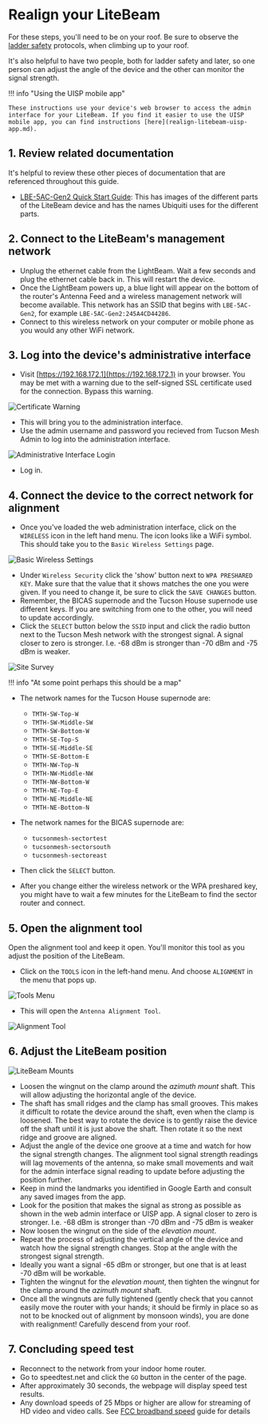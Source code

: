 # Realign your LiteBeam 

For these steps, you'll need to be on your roof. Be sure to observe the [ladder safety](../ladder-safety.md) protocols, when climbing up to your roof.

It's also helpful to have two people, both for ladder safety and later, so one person can adjust the angle of the device and the other can monitor the signal strength.

!!! info "Using the UISP mobile app" 

    These instructions use your device's web browser to access the admin interface for your LiteBeam. If you find it easier to use the UISP mobile app, you can find instructions [here](realign-litebeam-uisp-app.md).

## 1. Review related documentation

It's helpful to review these other pieces of documentation that are referenced throughout this guide. 

- [LBE-5AC-Gen2 Quick Start Guide](https://dl.ubnt.com/qsg/LBE-5AC-Gen2/LBE-5AC-Gen2_EN.html): This has images of the different parts of the LiteBeam device and has the names Ubiquiti uses for the different parts.

## 2. Connect to the LiteBeam's management network 

- Unplug the ethernet cable from the LightBeam. Wait a few seconds and plug the ethernet cable back in. This will restart the device.
- Once the LightBeam powers up, a blue light will appear on the bottom of the router's Antenna Feed and a wireless management network will become available. This network has an SSID that begins with `LBE-5AC-Gen2`, for example `LBE-5AC-Gen2:245A4CD44286`.
- Connect to this wireless network on your computer or mobile phone as you would any other WiFi network.

## 3. Log into the device's administrative interface

- Visit [https://192.168.172.1](https://192.168.172.1) in your browser. You may be met with a warning due to the self-signed SSL certificate used for the connection. Bypass this warning. 

![Certificate Warning](img/litebeam-web-browser-warning-1200x679.png)

- This will bring you to the administration interface.
- Use the admin username and password you recieved from Tucson Mesh Admin to log into the administration interface.

![Administrative Interface Login](img/litebeam-web-login-1200x679.png)

- Log in.

## 4. Connect the device to the correct network for alignment

- Once you've loaded the web administration interface, click on the `WIRELESS` icon in the left hand menu. The icon looks like a WiFi symbol. This should take you to the `Basic Wireless Settings` page.

![Basic Wireless Settings](img/litebeam-web-basic-wireless-settings-1200x679.png)

- Under `Wireless Security` click the 'show' button next to `WPA PRESHARED KEY`. Make sure that the value that it shows matches the one you were given. If you need to change it, be sure to click the `SAVE CHANGES` button.
- Remember, the BICAS supernode and the Tucson House supernode use different keys. If you are switching from one to the other, you will need to update accordingly. 
- Click the `SELECT` button below the `SSID` input and click the radio button next to the Tucson Mesh network with the strongest signal. A signal closer to zero is stronger. I.e. \-68 dBm is stronger than \-70 dBm and \-75 dBm is weaker. 

![Site Survey](img/litebeam-web-site-survey-1200x679.png)

!!! info "At some point perhaps this should be a map" 

- The network names for the Tucson House supernode are:
    - `TMTH-SW-Top-W`
    - `TMTH-SW-Middle-SW`
    - `TMTH-SW-Bottom-W`
    - `TMTH-SE-Top-S`
    - `TMTH-SE-Middle-SE`
    - `TMTH-SE-Bottom-E`
    - `TMTH-NW-Top-N`
    - `TMTH-NW-Middle-NW`
    - `TMTH-NW-Bottom-W`
    - `TMTH-NE-Top-E`
    - `TMTH-NE-Middle-NE`
    - `TMTH-NE-Bottom-N`

- The network names for the BICAS supernode are:
    - `tucsonmesh-sectortest`
    - `tucsonmesh-sectorsouth`
    - `tucsonmesh-sectoreast`

- Then click the `SELECT` button.

- After you change either the wireless network or the WPA preshared key, you might have to wait a few minutes for the LiteBeam to find the sector router and connect.

## 5. Open the alignment tool

Open the alignment tool and keep it open. You'll monitor this tool as you adjust the position of the LiteBeam.

- Click on the `TOOLS` icon in the left-hand menu. And choose `ALIGNMENT` in the menu that pops up.

![Tools Menu](img/litebeam-web-tools-menu-1200x679.png)

- This will open the `Antenna Alignment Tool`.

![Alignment Tool](img/litebeam-web-antenna-alignment-tool-1200x679.png)

## 6. Adjust the LiteBeam position

![LiteBeam Mounts](img/litebeam-mounts-labeled-450x600.jpg)

- Loosen the wingnut on the clamp around the *azimuth mount* shaft. This will allow adjusting the horizontal angle of the device.
- The shaft has small ridges and the clamp has small grooves. This makes it difficult to rotate the device around the shaft, even when the clamp is loosened. The best way to rotate the device is to gently raise the device off the shaft until it is just above the shaft. Then rotate it so the next ridge and groove are aligned.
- Adjust the angle of the device one groove at a time and watch for how the signal strength changes. The alignment tool signal strength readings will lag movements of the antenna, so make small movements and wait for the admin interface signal reading to update before adjusting the position further. 
- Keep in mind the landmarks you identified in Google Earth and consult any saved images from the app.
- Look for the position that makes the signal as strong as possible as shown in the web admin interface or UISP app. A signal closer to zero is stronger. I.e. \-68 dBm is stronger than \-70 dBm and \-75 dBm is weaker 
- Now loosen the wingnut on the side of the *elevation mount*.
- Repeat the process of adjusting the vertical angle of the device and watch how the signal strength changes. Stop at the angle with the strongest signal strength.
- Ideally you want a signal \-65 dBm or stronger, but one that is at least \-70 dBm will be workable.
- Tighten the wingnut for the *elevation mount*, then tighten the wingnut for the clamp around the *azimuth mount* shaft.
- Once all the wingnuts are fully tightened (gently check that you cannot easily move the router with your hands; it should be firmly in place so as not to be knocked out of alignment by monsoon winds), you are done with realignment! Carefully descend from your roof.
  
## 7. Concluding speed test

- Reconnect to the network from your indoor home router.
- Go to speedtest.net and click the `GO` button in the center of the page.
- After approximately 30 seconds, the webpage will display speed test results.
- Any download speeds of 25 Mbps or higher are allow for streaming of HD video and video calls. See [FCC broadband speed](https://www.fcc.gov/consumers/guides/broadband-speed-guide) guide for details

